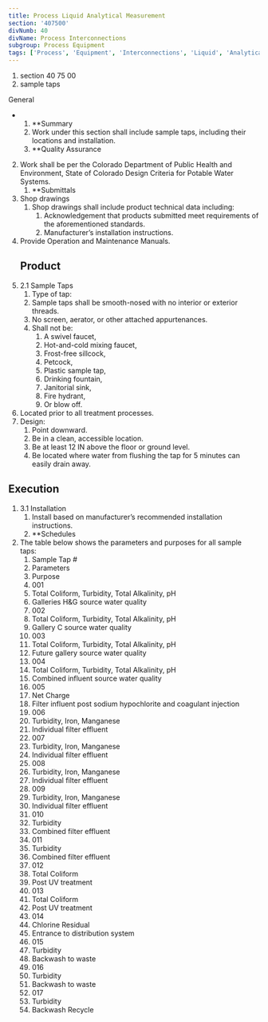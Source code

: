 ```yaml
---
title: Process Liquid Analytical Measurement
section: '407500'
divNumb: 40
divName: Process Interconnections
subgroup: Process Equipment
tags: ['Process', 'Equipment', 'Interconnections', 'Liquid', 'Analytical', 'Measurement']
---
```


   1. section 40 75 00
   1. sample taps

General

* 
	1. **Summary
   1. Work under this section shall include sample taps, including their locations and installation. 
	1. **Quality Assurance
2. Work shall be per the Colorado Department of Public Health and Environment, State of Colorado Design Criteria for Potable Water Systems. 
	1. **Submittals
3. Shop drawings
	1. Shop drawings shall include product technical data including:
		1. Acknowledgement that products submitted meet requirements of the aforementioned standards.
		2. Manufacturer’s installation instructions.
4. Provide Operation and Maintenance Manuals.
   ## Product
1. 2.1 Sample Taps
   1. Type of tap:
	1. Sample taps shall be smooth-nosed with no interior or exterior threads.
	2. No screen, aerator, or other attached appurtenances. 
	3. Shall not be:
		1. A swivel faucet,
		2. Hot-and-cold mixing faucet,
		3. Frost-free sillcock,
		4. Petcock, 
		5. Plastic sample tap,
		6. Drinking fountain, 
		7. Janitorial sink,
		8. Fire hydrant,
		9. Or blow off.
2. Located prior to all treatment processes.
3. Design:
	1. Point downward.
	2. Be in a clean, accessible location.
	3. Be at least 12 IN above the floor or ground level. 
	4. Be located where water from flushing the tap for 5 minutes can easily drain away.


## Execution

1. 3.1 Installation
   1. Install based on manufacturer’s recommended installation instructions. 
	1. **Schedules
2. The table below shows the parameters and purposes for all sample taps:
      1. Sample Tap #
   1. Parameters
   1. Purpose
   1. 001
   1. Total Coliform, Turbidity, Total Alkalinity, pH
   1. Galleries H&G source water quality
   1. 002
   1. Total Coliform, Turbidity, Total Alkalinity, pH
   1. Gallery C source water quality
   1. 003
   1. Total Coliform, Turbidity, Total Alkalinity, pH
   1. Future gallery source water quality
   1. 004
   1. Total Coliform, Turbidity, Total Alkalinity, pH
   1. Combined influent source water quality
   1. 005
   1. Net Charge
   1. Filter influent post sodium hypochlorite and coagulant injection
   1. 006
   1. Turbidity, Iron, Manganese
   1. Individual filter effluent
   1. 007
   1. Turbidity, Iron, Manganese
   1. Individual filter effluent
   1. 008
    1. Turbidity, Iron, Manganese
   1. Individual filter effluent
   1. 009
   1. Turbidity, Iron, Manganese
   1. Individual filter effluent
   1. 010
   1. Turbidity
   1. Combined filter effluent
   1. 011
   1. Turbidity
   1. Combined filter effluent
   1. 012
   1. Total Coliform
   1. Post UV treatment
   1. 013
   1. Total Coliform
   1. Post UV treatment
   1. 014
   1. Chlorine Residual
   1. Entrance to distribution system
   1. 015
   1. Turbidity
   1. Backwash to waste
   1. 016
   1. Turbidity
   1. Backwash to waste
   1. 017
   1. Turbidity
   1. Backwash Recycle

